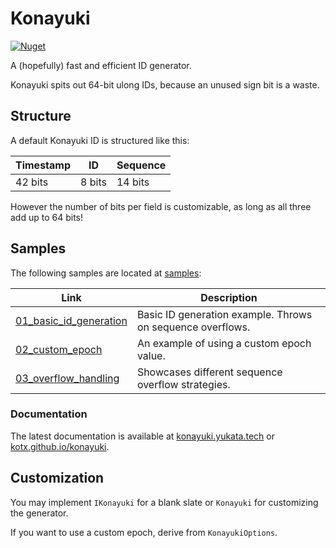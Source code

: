 # Konayuki

[![Nuget](https://img.shields.io/nuget/vpre/Konayuki.svg)](https://nuget.org/packages/Konayuki)

A (hopefully) fast and efficient ID generator.

Konayuki spits out 64-bit ulong IDs, because an unused sign bit is a waste.

## Structure

A default Konayuki ID is structured like this:

| Timestamp   | ID          | Sequence    |
| ----------- | ----------- | ----------- |
| 42 bits     | 8 bits      | 14 bits     |

However the number of bits per field is customizable, as long as all three add up to 64 bits!

## Samples

The following samples are located at [samples](/samples):

| Link                                                      | Description                                                |
| --------------------------------------------------------- | ---------------------------------------------------------- |
| [01_basic_id_generation](/samples/01_basic_id_generation) | Basic ID generation example. Throws on sequence overflows. |
| [02_custom_epoch](/samples/02_custom_epoch)               | An example of using a custom epoch value.                  |
| [03_overflow_handling](/samples/03_overflow_handling)     | Showcases different sequence overflow strategies.          |

### Documentation

The latest documentation is available at [konayuki.yukata.tech](https://konayuki.yukata.tech) or [kotx.github.io/konayuki](kotx.github.io/konayuki).

## Customization

You may implement `IKonayuki` for a blank slate or `Konayuki` for customizing the generator.

If you want to use a custom epoch, derive from `KonayukiOptions`.